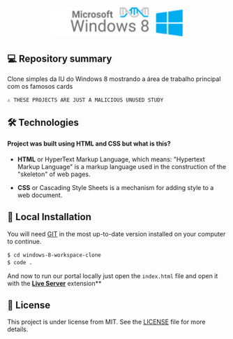 <h1 align="center">
    <img src="./assets/icon-repo.png" alt="Windows 8 Workspace Clone by Jhony Walker" width="300px" />
</h1>


## 💻 Repository summary

Clone simples da IU do Windows 8 mostrando a área de trabalho principal com os famosos cards

```text
⚠ THESE PROJECTS ARE JUST A MALICIOUS UNUSED STUDY
```

## 🛠 Technologies

#### Project was built using **HTML** and **CSS** but what is this?

- **HTML** or HyperText Markup Language, which means: "Hypertext Markup Language" is a markup language used in the construction of the "skeleton" of web pages.

- **CSS** or Cascading Style Sheets is a mechanism for adding style to a web document.


## 🔨 Local Installation

You will need [GIT](https://git-scm.com/) in the most up-to-date version installed on your computer to continue.

```bash
$ cd windows-8-workspace-clone
$ code .
```

And now to run our portal locally just open the `index.html` file and open it with the **[Live Server](https://marketplace.visualstudio.com/items?itemName=ritwickdey.LiveServer)** extension**

## 📖 License

This project is under license from MIT. See the [LICENSE](LICENSE.md) file for more details.